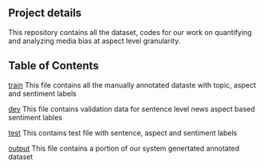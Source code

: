 ## Project details
This repository contains all the dataset, codes for our work on quantifying and analyzing media bias at aspect level granularity.

## Table of Contents
[train](#train) This file contains all the manually annotated dataste with topic, aspect and sentiment labels  

[dev](#dev) This file contains validation data for sentence level news aspect based sentiment lables  

[test](#test) This contains test file with sentence, aspect and sentiment labels  

[output](#output) This file contains a portion of our system genertated annotated dataset  


